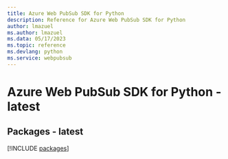 ```yaml
---
title: Azure Web PubSub SDK for Python
description: Reference for Azure Web PubSub SDK for Python
author: lmazuel
ms.author: lmazuel
ms.data: 05/17/2023
ms.topic: reference
ms.devlang: python
ms.service: webpubsub
---
```

# Azure Web PubSub SDK for Python - latest
## Packages - latest
[!INCLUDE [packages](web-pubsub-index.md)]